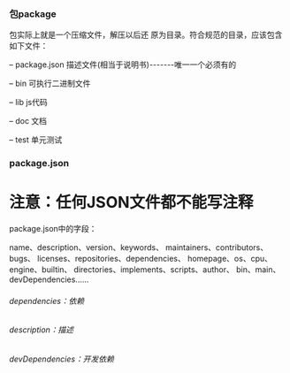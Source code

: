 ### 包package

包实际上就是一个压缩文件，解压以后还 原为目录。符合规范的目录，应该包含如下文件：

– package.json 		描述文件(相当于说明书)-------唯一一个必须有的

 – bin 						可执行二进制文件

 – lib						   js代码 

– doc 						文档 

– test 						单元测试

### package.json

# 注意：任何JSON文件都不能写注释

package.json中的字段：

 name、description、version、keywords、 maintainers、contributors、bugs、 licenses、repositories、dependencies、 homepage、os、cpu、engine、builtin、 directories、implements、scripts、author、 bin、main、devDependencies......

###### dependencies：依赖

###### description：描述

###### devDependencies：开发依赖